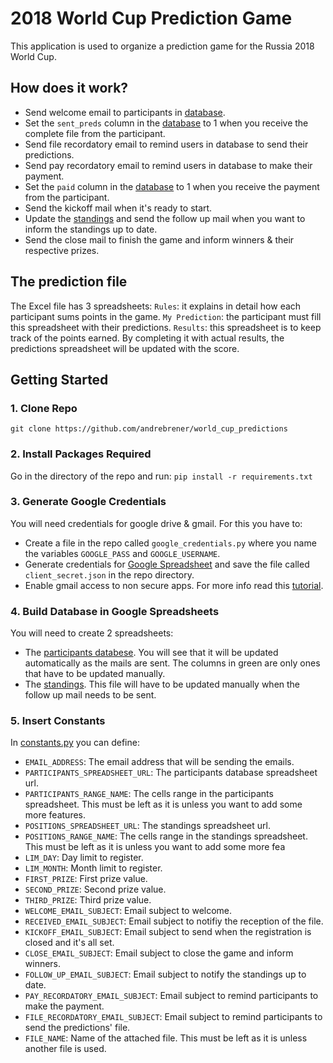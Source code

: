 # 2018 World Cup Prediction Game

This application is used to organize a prediction game for the Russia 2018 World Cup.

## How does it work?
- Send welcome email to participants in [database](https://docs.google.com/spreadsheets/d/11cWCvKKpMgipz2Lrw-medLg8ZPDhaSkRC-FlLBm-ePg/edit#gid=0).
- Set the `sent_preds` column in the [database](https://docs.google.com/spreadsheets/d/11cWCvKKpMgipz2Lrw-medLg8ZPDhaSkRC-FlLBm-ePg/edit#gid=0) to 1 when you receive the complete file from the participant.
- Send file recordatory email to remind users in database to send their predictions.
- Send pay recordatory email to remind users in database to make their payment.
- Set the `paid` column in the [database](https://docs.google.com/spreadsheets/d/11cWCvKKpMgipz2Lrw-medLg8ZPDhaSkRC-FlLBm-ePg/edit#gid=0) to 1 when you receive the payment from the participant.
- Send the kickoff mail when it's ready to start.
- Update the [standings](https://docs.google.com/spreadsheets/d/1G6YWsskdMQR7TxTU_Qk158jkXrG61tnfbVX7a7RTmRg/edit#gid=0) and send the follow up mail when you want to inform the standings up to date.
- Send the close mail to finish the game and inform winners & their respective prizes.

## The prediction file
The Excel file has 3 spreadsheets:
`Rules`: it explains in detail how each participant sums points in the game.
`My Prediction`: the participant must fill this spreadsheet with their predictions.
`Results`: this spreadsheet is to keep track of the points earned. By completing it with actual results, the predictions spreadsheet will be updated with the score.


## Getting Started

### 1. Clone Repo

`git clone https://github.com/andrebrener/world_cup_predictions`

### 2. Install Packages Required

Go in the directory of the repo and run:
```pip install -r requirements.txt```

### 3. Generate Google Credentials
You will need credentials for google drive & gmail. For this you have to:
- Create a file in the repo called `google_credentials.py` where you name the variables `GOOGLE_PASS` and `GOOGLE_USERNAME`.
- Generate credentials for [Google Spreadsheet](https://console.developers.google.com/flows/enableapi?apiid=sheets.googleapis.com&pli=1) and save the file called `client_secret.json` in the repo directory.
- Enable gmail access to non secure apps. For more info read this [tutorial](https://support.google.com/cloudidentity/answer/6260879?hl=en).

### 4. Build Database in Google Spreadsheets
You will need to create 2 spreadsheets:
- The [participants databese](https://docs.google.com/spreadsheets/d/11cWCvKKpMgipz2Lrw-medLg8ZPDhaSkRC-FlLBm-ePg/edit#gid=0). You will see that it will be updated automatically as the mails are sent. The columns in green are only ones that have to be updated manually.
- The [standings](https://docs.google.com/spreadsheets/d/1G6YWsskdMQR7TxTU_Qk158jkXrG61tnfbVX7a7RTmRg/edit?usp=drive_web&ouid=110894318773281496189). This file will have to be updated manually when the follow up mail needs to be sent.

### 5. Insert Constants
In [constants.py](https://github.com/andrebrener/world_cup_predictions/blob/master/constants.py) you can define:
- `EMAIL_ADDRESS`: The email address that will be sending the emails.
- `PARTICIPANTS_SPREADSHEET_URL`: The participants database spreadsheet url.
- `PARTICIPANTS_RANGE_NAME`: The cells range in the participants spreadsheet. This must be left as it is unless you want to add some more features.
- `POSITIONS_SPREADSHEET_URL`: The standings spreadsheet url.
- `POSITIONS_RANGE_NAME`: The cells range in the standings spreadsheet. This must be left as it is unless you want to add some more fea
- `LIM_DAY`: Day limit to register.
- `LIM_MONTH`: Month limit to register.
- `FIRST_PRIZE`: First prize value.
- `SECOND_PRIZE`: Second prize value.
- `THIRD_PRIZE`: Third prize value.
- `WELCOME_EMAIL_SUBJECT`: Email subject to welcome.
- `RECEIVED_EMAIL_SUBJECT`: Email subject to notifiy the reception of the file.
- `KICKOFF_EMAIL_SUBJECT`: Email subject to send when the registration is closed and it's all set.
- `CLOSE_EMAIL_SUBJECT`: Email subject to close the game and inform winners.
- `FOLLOW_UP_EMAIL_SUBJECT`: Email subject to notify the standings up to date.
- `PAY_RECORDATORY_EMAIL_SUBJECT`: Email subject to remind participants to make the payment.
- `FILE_RECORDATORY_EMAIL_SUBJECT`: Email subject to remind participants to send the predictions' file.
- `FILE_NAME`: Name of the attached file. This must be left as it is unless another file is used.


